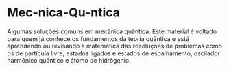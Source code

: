 # Mec-nica-Qu-ntica
Algumas soluções comuns em mecânica quântica. Este material é voltado para quem já conhece os fundamentos da teoria quântica e está aprendendo ou revisando a matemática das resoluções de problemas como os de partícula livre, estados ligados e estados de espalhamento, oscilador harmônico quântico e átomo de hidrôgenio. 
